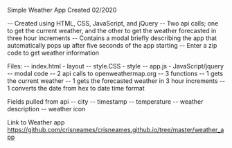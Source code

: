 Simple Weather App
Created 02/2020

-- Created using HTML, CSS, JavaScript, and jQuery
-- Two api calls; one to get the current weather, and the other to get the weather forecasted in three hour increments
-- Contains a modal briefly describing the app that automatically pops up after five seconds of the app starting
-- Enter a zip code to get weather information

Files:
-- index.html - layout
-- style.CSS - style
-- app.js - JavaScript/jquery
  -- modal code
  -- 2 api calls to openweathermap.org
  -- 3 functions
    -- 1 gets the current weather
    -- 1 gets the forecasted weather in 3 hour increments
    -- 1 converts the date from hex to date time format 

Fields pulled from api
-- city
-- timestamp
-- temperature
-- weather description
-- weather icon

Link to Weather app
https://github.com/crisneames/crisneames.github.io/tree/master/weather_app
